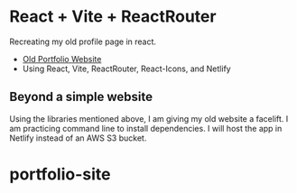 # React + Vite + ReactRouter

Recreating my old profile page in react.

- [Old Portfolio Website](https://s3.amazonaws.com/arcecode.ninja/index.html)
- Using React, Vite, ReactRouter, React-Icons, and Netlify

## Beyond a simple website

Using the libraries mentioned above, I am giving my old website a facelift. I am practicing command line to install dependencies. I will host the app in Netlify instead of an AWS S3 bucket.

# portfolio-site
